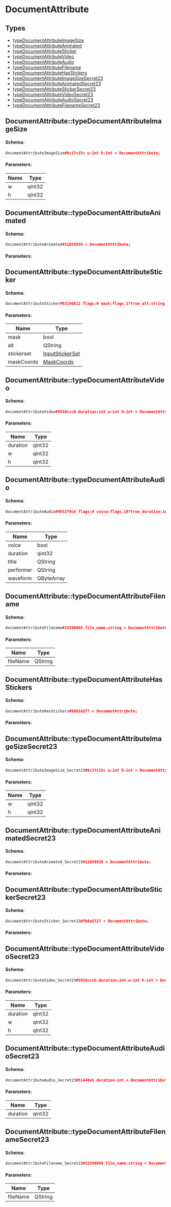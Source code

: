 # DocumentAttribute

## Types

* [typeDocumentAttributeImageSize](#documentattributetypedocumentattributeimagesize)
* [typeDocumentAttributeAnimated](#documentattributetypedocumentattributeanimated)
* [typeDocumentAttributeSticker](#documentattributetypedocumentattributesticker)
* [typeDocumentAttributeVideo](#documentattributetypedocumentattributevideo)
* [typeDocumentAttributeAudio](#documentattributetypedocumentattributeaudio)
* [typeDocumentAttributeFilename](#documentattributetypedocumentattributefilename)
* [typeDocumentAttributeHasStickers](#documentattributetypedocumentattributehasstickers)
* [typeDocumentAttributeImageSizeSecret23](#documentattributetypedocumentattributeimagesizesecret23)
* [typeDocumentAttributeAnimatedSecret23](#documentattributetypedocumentattributeanimatedsecret23)
* [typeDocumentAttributeStickerSecret23](#documentattributetypedocumentattributestickersecret23)
* [typeDocumentAttributeVideoSecret23](#documentattributetypedocumentattributevideosecret23)
* [typeDocumentAttributeAudioSecret23](#documentattributetypedocumentattributeaudiosecret23)
* [typeDocumentAttributeFilenameSecret23](#documentattributetypedocumentattributefilenamesecret23)

## DocumentAttribute::typeDocumentAttributeImageSize

#### Schema:

```c++
documentAttributeImageSize#6c37c15c w:int h:int = DocumentAttribute;
```

#### Parameters:

|Name|Type|
|----|----|
|w|qint32|
|h|qint32|

## DocumentAttribute::typeDocumentAttributeAnimated

#### Schema:

```c++
documentAttributeAnimated#11b58939 = DocumentAttribute;
```

#### Parameters:


## DocumentAttribute::typeDocumentAttributeSticker

#### Schema:

```c++
documentAttributeSticker#6319d612 flags:# mask:flags.1?true alt:string stickerset:InputStickerSet mask_coords:flags.0?MaskCoords = DocumentAttribute;
```

#### Parameters:

|Name|Type|
|----|----|
|mask|bool|
|alt|QString|
|stickerset|[InputStickerSet](inputstickerset.md)|
|maskCoords|[MaskCoords](maskcoords.md)|

## DocumentAttribute::typeDocumentAttributeVideo

#### Schema:

```c++
documentAttributeVideo#5910cccb duration:int w:int h:int = DocumentAttribute;
```

#### Parameters:

|Name|Type|
|----|----|
|duration|qint32|
|w|qint32|
|h|qint32|

## DocumentAttribute::typeDocumentAttributeAudio

#### Schema:

```c++
documentAttributeAudio#9852f9c6 flags:# voice:flags.10?true duration:int title:flags.0?string performer:flags.1?string waveform:flags.2?bytes = DocumentAttribute;
```

#### Parameters:

|Name|Type|
|----|----|
|voice|bool|
|duration|qint32|
|title|QString|
|performer|QString|
|waveform|QByteArray|

## DocumentAttribute::typeDocumentAttributeFilename

#### Schema:

```c++
documentAttributeFilename#15590068 file_name:string = DocumentAttribute;
```

#### Parameters:

|Name|Type|
|----|----|
|fileName|QString|

## DocumentAttribute::typeDocumentAttributeHasStickers

#### Schema:

```c++
documentAttributeHasStickers#9801d2f7 = DocumentAttribute;
```

#### Parameters:


## DocumentAttribute::typeDocumentAttributeImageSizeSecret23

#### Schema:

```c++
documentAttributeImageSize_Secret23#6c37c15c w:int h:int = DocumentAttribute;
```

#### Parameters:

|Name|Type|
|----|----|
|w|qint32|
|h|qint32|

## DocumentAttribute::typeDocumentAttributeAnimatedSecret23

#### Schema:

```c++
documentAttributeAnimated_Secret23#11b58939 = DocumentAttribute;
```

#### Parameters:


## DocumentAttribute::typeDocumentAttributeStickerSecret23

#### Schema:

```c++
documentAttributeSticker_Secret23#fb0a5727 = DocumentAttribute;
```

#### Parameters:


## DocumentAttribute::typeDocumentAttributeVideoSecret23

#### Schema:

```c++
documentAttributeVideo_Secret23#5910cccb duration:int w:int h:int = DocumentAttribute;
```

#### Parameters:

|Name|Type|
|----|----|
|duration|qint32|
|w|qint32|
|h|qint32|

## DocumentAttribute::typeDocumentAttributeAudioSecret23

#### Schema:

```c++
documentAttributeAudio_Secret23#51448e5 duration:int = DocumentAttribute;
```

#### Parameters:

|Name|Type|
|----|----|
|duration|qint32|

## DocumentAttribute::typeDocumentAttributeFilenameSecret23

#### Schema:

```c++
documentAttributeFilename_Secret23#15590068 file_name:string = DocumentAttribute;
```

#### Parameters:

|Name|Type|
|----|----|
|fileName|QString|

